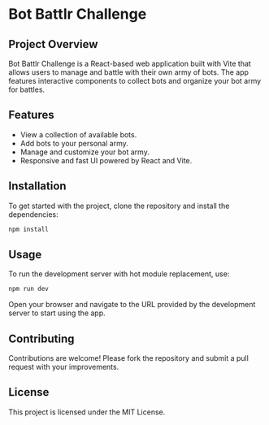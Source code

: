
# Bot Battlr Challenge

## Project Overview

Bot Battlr Challenge is a React-based web application built with Vite that allows users to manage and battle with their own army of bots. The app features interactive components to collect bots and organize your bot army for battles.

## Features

- View a collection of available bots.
- Add bots to your personal army.
- Manage and customize your bot army.
- Responsive and fast UI powered by React and Vite.

## Installation

To get started with the project, clone the repository and install the dependencies:

```bash
npm install
```

## Usage

To run the development server with hot module replacement, use:

```bash
npm run dev
```

Open your browser and navigate to the URL provided by the development server to start using the app.

## Contributing

Contributions are welcome! Please fork the repository and submit a pull request with your improvements.

## License

This project is licensed under the MIT License.
